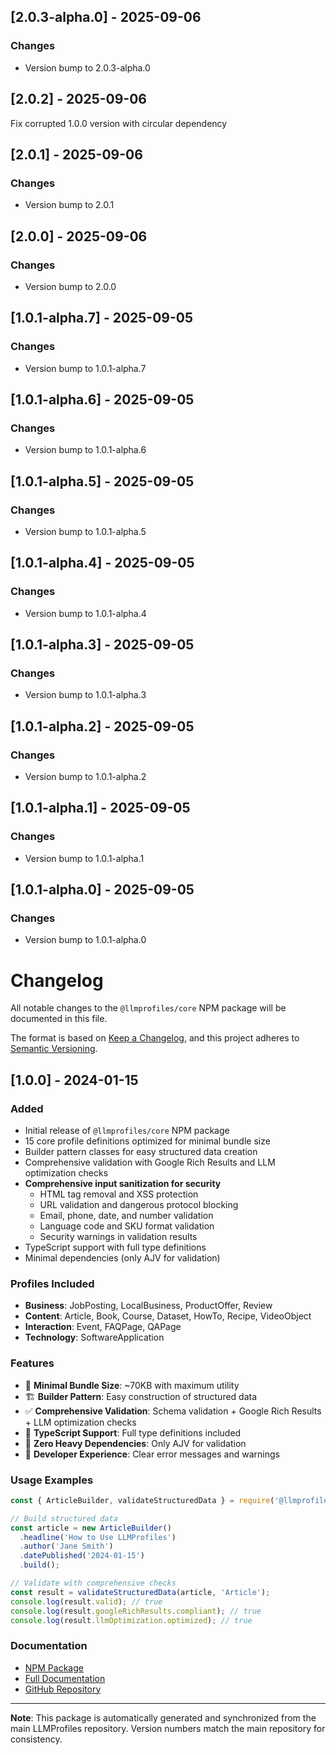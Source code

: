 ## [2.0.3-alpha.0] - 2025-09-06

### Changes
- Version bump to 2.0.3-alpha.0

## [2.0.2] - 2025-09-06

Fix corrupted 1.0.0 version with circular dependency

## [2.0.1] - 2025-09-06

### Changes
- Version bump to 2.0.1

## [2.0.0] - 2025-09-06

### Changes
- Version bump to 2.0.0

## [1.0.1-alpha.7] - 2025-09-05

### Changes
- Version bump to 1.0.1-alpha.7

## [1.0.1-alpha.6] - 2025-09-05

### Changes
- Version bump to 1.0.1-alpha.6

## [1.0.1-alpha.5] - 2025-09-05

### Changes
- Version bump to 1.0.1-alpha.5

## [1.0.1-alpha.4] - 2025-09-05

### Changes
- Version bump to 1.0.1-alpha.4

## [1.0.1-alpha.3] - 2025-09-05

### Changes
- Version bump to 1.0.1-alpha.3

## [1.0.1-alpha.2] - 2025-09-05

### Changes
- Version bump to 1.0.1-alpha.2

## [1.0.1-alpha.1] - 2025-09-05

### Changes
- Version bump to 1.0.1-alpha.1

## [1.0.1-alpha.0] - 2025-09-05

### Changes
- Version bump to 1.0.1-alpha.0

# Changelog

All notable changes to the `@llmprofiles/core` NPM package will be documented in this file.

The format is based on [Keep a Changelog](https://keepachangelog.com/en/1.0.0/),
and this project adheres to [Semantic Versioning](https://semver.org/spec/v2.0.0.html).

## [1.0.0] - 2024-01-15

### Added
- Initial release of `@llmprofiles/core` NPM package
- 15 core profile definitions optimized for minimal bundle size
- Builder pattern classes for easy structured data creation
- Comprehensive validation with Google Rich Results and LLM optimization checks
- **Comprehensive input sanitization for security**
  - HTML tag removal and XSS protection
  - URL validation and dangerous protocol blocking
  - Email, phone, date, and number validation
  - Language code and SKU format validation
  - Security warnings in validation results
- TypeScript support with full type definitions
- Minimal dependencies (only AJV for validation)

### Profiles Included
- **Business**: JobPosting, LocalBusiness, ProductOffer, Review
- **Content**: Article, Book, Course, Dataset, HowTo, Recipe, VideoObject
- **Interaction**: Event, FAQPage, QAPage
- **Technology**: SoftwareApplication

### Features
- 🎯 **Minimal Bundle Size**: ~70KB with maximum utility
- 🏗️ **Builder Pattern**: Easy construction of structured data
- ✅ **Comprehensive Validation**: Schema validation + Google Rich Results + LLM optimization checks
- 📱 **TypeScript Support**: Full type definitions included
- 🚀 **Zero Heavy Dependencies**: Only AJV for validation
- 🎨 **Developer Experience**: Clear error messages and warnings

### Usage Examples
```javascript
const { ArticleBuilder, validateStructuredData } = require('@llmprofiles/core');

// Build structured data
const article = new ArticleBuilder()
  .headline('How to Use LLMProfiles')
  .author('Jane Smith')
  .datePublished('2024-01-15')
  .build();

// Validate with comprehensive checks
const result = validateStructuredData(article, 'Article');
console.log(result.valid); // true
console.log(result.googleRichResults.compliant); // true
console.log(result.llmOptimization.optimized); // true
```

### Documentation
- [NPM Package](https://www.npmjs.com/package/@llmprofiles/core)
- [Full Documentation](https://llmprofiles.org)
- [GitHub Repository](https://github.com/HaMi-IQ/llmprofiles)

---

**Note**: This package is automatically generated and synchronized from the main LLMProfiles repository. Version numbers match the main repository for consistency.

